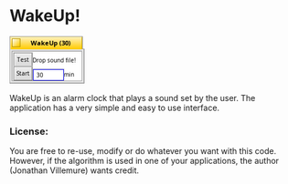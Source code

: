 # WakeUp!

![WakeUp screenshot](WakeUp.png "WakeUp")

WakeUp is an alarm clock that plays a sound set by the user.
The application has a very simple and easy to use interface.

### License:
You are free to re-use, modify or do whatever you want with this code.  However, if the algorithm  is used in one of your applications, the author (Jonathan Villemure) wants credit.
